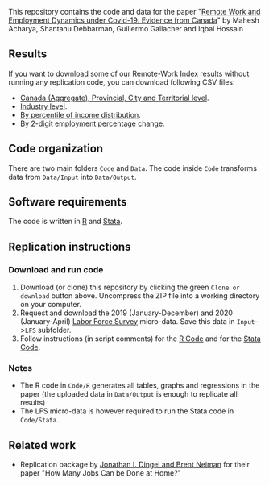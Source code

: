 This repository contains the code and data for the paper "[Remote Work and Employment Dynamics under Covid-19: Evidence from Canada](https://guillgall.github.io/files/remotework_dynamics.pdf)" by Mahesh Acharya, Shantanu Debbarman, Guillermo Gallacher and Iqbal Hossain

## Results

If you want to download some of our Remote-Work Index results without running any replication code, you can download following CSV files:
- [Canada (Aggregate), Provincial, City and Territorial level](Data/Output/telework_estimates.csv).
- [Industry level](Data/Output/remote_work_industry.csv).
- [By percentile of income distribution](Data/Output/remote_income_percentile.csv).
- [By 2-digit employment percentage change](Data/Output/remote_employment_dynamics_2_digit_occp_with_code.csv).

## Code organization

There are two main folders `Code` and `Data`. The code inside `Code` transforms data from `Data/Input` into `Data/Output`.

## Software requirements
The code is written in [R](https://www.r-project.org/) and [Stata](http://www.stata.com).

## Replication instructions

### Download and run code
1. Download (or clone) this repository by clicking the green `Clone or download` button above.
Uncompress the ZIP file into a working directory on your computer. 
2. Request and download the 2019 (January-December) and 2020 (January-April) [Labor Force Survey](https://www.statcan.gc.ca/eng/survey/household/3701) micro-data. Save this data in `Input`->`LFS` subfolder. 
3. Follow instructions (in script comments) for the [R Code](Code/R/0_master_run.R) and for the [Stata Code](Code/Stata/master_run_microdata_lfs.do).

### Notes
- The R code in `Code/R` generates all tables, graphs and regressions in the paper (the uploaded data in `Data/Output` is enough to replicate all results)
- The LFS micro-data is however required to run the Stata code in `Code/Stata`.

## Related work
- Replication package by [Jonathan I. Dingel and Brent Neiman](https://github.com/jdingel/DingelNeiman-workathome/) for their paper "How Many Jobs Can be Done at Home?"
